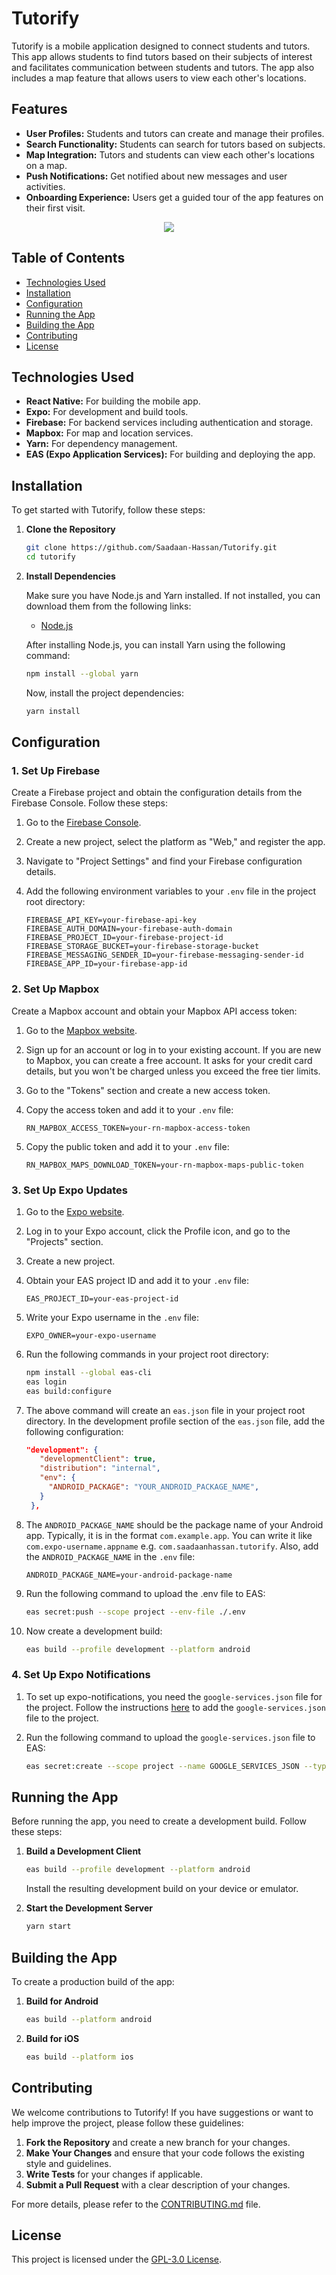 # Tutorify

Tutorify is a mobile application designed to connect students and tutors. This app allows students to find tutors based on their subjects of interest and facilitates communication between students and tutors. The app also includes a map feature that allows users to view each other's locations.

## Features

- **User Profiles:** Students and tutors can create and manage their profiles.
- **Search Functionality:** Students can search for tutors based on subjects.
- **Map Integration:** Tutors and students can view each other's locations on a map.
- **Push Notifications:** Get notified about new messages and user activities.
- **Onboarding Experience:** Users get a guided tour of the app features on their first visit.

<p align="center">
  <img src="./github-social-preview.png"/>
</p>

## Table of Contents

- [Technologies Used](#technologies-used)
- [Installation](#installation)
- [Configuration](#configuration)
- [Running the App](#running-the-app)
- [Building the App](#building-the-app)
- [Contributing](#contributing)
- [License](#license)

## Technologies Used

- **React Native:** For building the mobile app.
- **Expo:** For development and build tools.
- **Firebase:** For backend services including authentication and storage.
- **Mapbox:** For map and location services.
- **Yarn:** For dependency management.
- **EAS (Expo Application Services):** For building and deploying the app.

## Installation

To get started with Tutorify, follow these steps:

1. **Clone the Repository**

   ```bash
   git clone https://github.com/Saadaan-Hassan/Tutorify.git
   cd tutorify
   ```

2. **Install Dependencies**

   Make sure you have Node.js and Yarn installed. If not installed, you can download them from the following links:

   - [Node.js](https://nodejs.org/)

   After installing Node.js, you can install Yarn using the following command:

   ```bash
   npm install --global yarn
   ```

   Now, install the project dependencies:

   ```bash
   yarn install
   ```

## Configuration

### 1. Set Up Firebase

Create a Firebase project and obtain the configuration details from the Firebase Console. Follow these steps:

1. Go to the [Firebase Console](https://console.firebase.google.com/).
2. Create a new project, select the platform as "Web," and register the app.
3. Navigate to "Project Settings" and find your Firebase configuration details.
4. Add the following environment variables to your `.env` file in the project root directory:

   ```env
   FIREBASE_API_KEY=your-firebase-api-key
   FIREBASE_AUTH_DOMAIN=your-firebase-auth-domain
   FIREBASE_PROJECT_ID=your-firebase-project-id
   FIREBASE_STORAGE_BUCKET=your-firebase-storage-bucket
   FIREBASE_MESSAGING_SENDER_ID=your-firebase-messaging-sender-id
   FIREBASE_APP_ID=your-firebase-app-id
   ```

### 2. Set Up Mapbox

Create a Mapbox account and obtain your Mapbox API access token:

1. Go to the [Mapbox website](https://www.mapbox.com/).
2. Sign up for an account or log in to your existing account. If you are new to Mapbox, you can create a free account. It asks for your credit card details, but you won't be charged unless you exceed the free tier limits.
3. Go to the "Tokens" section and create a new access token.
4. Copy the access token and add it to your `.env` file:

   ```env
   RN_MAPBOX_ACCESS_TOKEN=your-rn-mapbox-access-token
   ```

5. Copy the public token and add it to your `.env` file:

   ```env
   RN_MAPBOX_MAPS_DOWNLOAD_TOKEN=your-rn-mapbox-maps-public-token
   ```

### 3. Set Up Expo Updates

1. Go to the [Expo website](https://expo.dev/).
2. Log in to your Expo account, click the Profile icon, and go to the "Projects" section.
3. Create a new project.
4. Obtain your EAS project ID and add it to your `.env` file:

   ```env
   EAS_PROJECT_ID=your-eas-project-id
   ```

5. Write your Expo username in the `.env` file:

   ```env
   EXPO_OWNER=your-expo-username
   ```

6. Run the following commands in your project root directory:

   ```bash
   npm install --global eas-cli
   eas login
   eas build:configure
   ```

7. The above command will create an `eas.json` file in your project root directory. In the development profile section of the `eas.json` file, add the following configuration:

   ```json
   "development": {
      "developmentClient": true,
      "distribution": "internal",
      "env": {
        "ANDROID_PACKAGE": "YOUR_ANDROID_PACKAGE_NAME",
      }
    },
   ```

8. The `ANDROID_PACKAGE_NAME` should be the package name of your Android app. Typically, it is in the format `com.example.app`. You can write it like `com.expo-username.appname` e.g. `com.saadaanhassan.tutorify`. Also, add the `ANDROID_PACKAGE_NAME` in the `.env` file:

   ```env
   ANDROID_PACKAGE_NAME=your-android-package-name
   ```

9. Run the following command to upload the .env file to EAS:

   ```bash
   eas secret:push --scope project --env-file ./.env
   ```

10. Now create a development build:

    ```bash
    eas build --profile development --platform android
    ```

### 4. Set Up Expo Notifications

1. To set up expo-notifications, you need the `google-services.json` file for the project. Follow the instructions [here](https://docs.expo.dev/push-notifications/fcm-credentials/) to add the `google-services.json` file to the project.
2. Run the following command to upload the `google-services.json` file to EAS:

   ```bash
   eas secret:create --scope project --name GOOGLE_SERVICES_JSON --type file --value ./path/to/google-services.json
   ```

## Running the App

Before running the app, you need to create a development build. Follow these steps:

1. **Build a Development Client**

   ```bash
   eas build --profile development --platform android
   ```

   Install the resulting development build on your device or emulator.

2. **Start the Development Server**

   ```bash
   yarn start
   ```

## Building the App

To create a production build of the app:

1. **Build for Android**

   ```bash
   eas build --platform android
   ```

2. **Build for iOS**

   ```bash
   eas build --platform ios
   ```

## Contributing

We welcome contributions to Tutorify! If you have suggestions or want to help improve the project, please follow these guidelines:

1. **Fork the Repository** and create a new branch for your changes.
2. **Make Your Changes** and ensure that your code follows the existing style and guidelines.
3. **Write Tests** for your changes if applicable.
4. **Submit a Pull Request** with a clear description of your changes.

For more details, please refer to the [CONTRIBUTING.md](CONTRIBUTING.md) file.

## License

This project is licensed under the [GPL-3.0 License](LICENSE).
